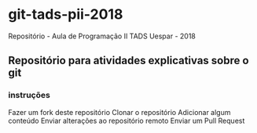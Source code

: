 # git-tads-pii-2018
Repositório - Aula de Programação II TADS Uespar - 2018
## Repositório para atividades explicativas sobre o git
### instruções
Fazer um fork deste repositório
Clonar o repositório
Adicionar algum conteúdo
Enviar alterações ao repositório remoto
Enviar um Pull Request
